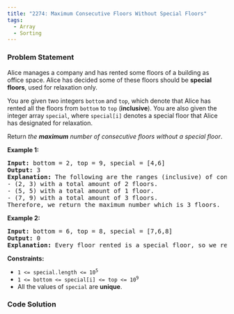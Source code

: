 ```yaml
---
title: "2274: Maximum Consecutive Floors Without Special Floors"
tags:
  - Array
  - Sorting
---
```

### Problem Statement

<p>Alice manages a company and has rented some floors of a building as office space. Alice has decided some of these floors should be <strong>special floors</strong>, used for relaxation only.</p>

<p>You are given two integers <code>bottom</code> and <code>top</code>, which denote that Alice has rented all the floors from <code>bottom</code> to <code>top</code> (<strong>inclusive</strong>). You are also given the integer array <code>special</code>, where <code>special[i]</code> denotes a special floor that Alice has designated for relaxation.</p>

<p>Return <em>the <strong>maximum</strong> number of consecutive floors without a special floor</em>.</p>


<p><strong class="example">Example 1:</strong></p>

<pre>
<strong>Input:</strong> bottom = 2, top = 9, special = [4,6]
<strong>Output:</strong> 3
<strong>Explanation:</strong> The following are the ranges (inclusive) of consecutive floors without a special floor:
- (2, 3) with a total amount of 2 floors.
- (5, 5) with a total amount of 1 floor.
- (7, 9) with a total amount of 3 floors.
Therefore, we return the maximum number which is 3 floors.
</pre>

<p><strong class="example">Example 2:</strong></p>

<pre>
<strong>Input:</strong> bottom = 6, top = 8, special = [7,6,8]
<strong>Output:</strong> 0
<strong>Explanation:</strong> Every floor rented is a special floor, so we return 0.
</pre>


<p><strong>Constraints:</strong></p>

<ul>
	<li><code>1 &lt;= special.length &lt;= 10<sup>5</sup></code></li>
	<li><code>1 &lt;= bottom &lt;= special[i] &lt;= top &lt;= 10<sup>9</sup></code></li>
	<li>All the values of <code>special</code> are <strong>unique</strong>.</li>
</ul>


### Code Solution

```python

```
